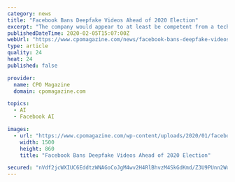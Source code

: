 ```yaml
---
category: news
title: "Facebook Bans Deepfake Videos Ahead of 2020 Election"
excerpt: "The company would appear to at least be competent from a technical perspective, and could possibly reap some very advanced methods of detection from this research ... regulated – it’s far too easy to use AI to create these deceptive videos in order to perpetuate fraud and damage reputations. Facebook’s decision to ban deepfakes is ..."
publishedDateTime: 2020-02-05T15:07:00Z
webUrl: "https://www.cpomagazine.com/news/facebook-bans-deepfake-videos-ahead-of-2020-election/"
type: article
quality: 24
heat: 24
published: false

provider:
  name: CPO Magazine
  domain: cpomagazine.com

topics:
  - AI
  - Facebook AI

images:
  - url: "https://www.cpomagazine.com/wp-content/uploads/2020/01/facebook-bans-deepfake-videos-ahead-of-2020-election_1500.jpg"
    width: 1500
    height: 860
    title: "Facebook Bans Deepfake Videos Ahead of 2020 Election"

secured: "nVdf2jcWXIUC6EddtzWNAGoCoJgM4wv2H4RlBhvzM4SkGdKmd/Z3U9PUnn2WoLzKnp511nqfKlvGFSXjwMubiA0y7YvDnNWEDJ+WYPMxYleXC+1UJ0bk656I7GjfALsbBEyRNVHaE28kXwmL7tfxE4pLS4tJuc9ud3kUFK7jw2jDx4+PSfKnEYCrIkC/32bUeqQ1qr/9qnbmreCAvue9tPq6Ws8yfw+F2gyj1pofaZcMo+Wl1mObmoVG6p0RDPySG+hF3yVpIBJDQCFS7Db4DX+BE11EdKoJceAx/QBc0MQFrBXilfl4/5F3BkC88EjQ1JglBMow3EiYVGWJtLO3TRdoQZdMXRjFDXoPY54R9iAVGBxJ+GZGPVWwwq/fAcMBfe7dVMBshWN35Y7XMQgOyO7xIqnRZ6+65o/qkO9TvNT0P9xyMpt06hgEYFPLPnPH5QmJPRhAnmPp3dEb++klO5aRnBBvOBLGSXXytkIAQSk=;lK62se4MBvem4ilqe0V/bg=="
---
```


